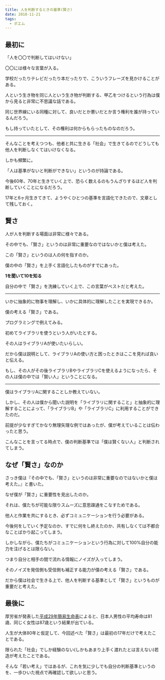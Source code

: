 ```yaml
---
title: 人を判断するときの基準(賢さ)
date: 2018-11-21
tags:
  - ポエム
---
```

## 最初に

「人を〇〇で判断してはいけない」

〇〇には様々な言葉が入る。

学校だったりテレビだったり本だったりで、こういうフレーズを見かけることがある。

人という生き物を同じ人という生き物が判断する、甲乙をつけるという行為は僕から見ると非常に不思議な話である。

同じ世界線にいる同種に対して、良いだとか悪いだとか言う権利を誰が持っているんだろう。

もし持っていたとして、その権利は何からもらったものなのだろう。

---
そんなことを考えつつも、他者と共に生きる「社会」で生きてるのでどうしても他人を判断しなくてはいけなくなる。

しかも頻繁に。

「人は基準がないと判断ができない」というのが持論である。

今後60年、70年と生きていく上で、恐らく数えるのもうんざりするほど人を判断していくことになるだろう。

17年と6ヶ月生きてきて、ようやくひとつの基準を言語化できたので、文章として残しておく。

## 賢さ

人が人を判断する場面は非常に様々である。

その中でも、「賢さ」というのは非常に重要なのではないかと僕は考えた。

この「賢さ」というのは人の何を指すのか。

僕の中の「賢さ」を上手く言語化したものがすでにあった。

__1を聞いて10を知る__

自分の中で「賢さ」を洗練していく上で、この言葉がベストだと考えた。

---
いかに抽象的に物事を理解し、いかに具体的に理解したことを実現できるか。

僕の考える「賢さ」である。

プログラミングで例えてみる。

初めてライブラリを使うという人がいたとする。

その人はライブラリAが使いたいらしい。

だから僕は説明として、ライブラリAの使い方と困ったときはここを見れば良いと伝える。

もし、その人がその後ライブラリBやライブラリCを使えるようになったら、その人は僕の中では「賢い人」ということになる。

---
僕はライブラリAに関することしか教えていない。

しかし、その人は僕から聞いた説明を「ライブラリに関すること」と抽象的に理解することによって、「ライブラリB」や「ライブラリC」に利用することができたのだ。

前提が少なすぎてかなり無理矢理な例ではあったが、僕が考えていることは伝わったと思う。

こんなことを言ってる時点で、僕の判断基準では「僕は賢くない人」と判断されてしまう。

## なぜ「賢さ」なのか

さっき僕は『その中でも、「賢さ」というのは非常に重要なのではないかと僕は考えた。』と書いた。

なぜ僕が「賢さ」に重要性を見出したのか。

それは、僕たちが可能な限りスムーズに意思疎通をこなすためである。

他人と作業を共にするとき、必ずコミュニケーションを行う必要がある。

今後何をしていく予定なのか、すでに何をし終えたのか、共有しなくては不都合なことばかり起こってしまう。

しかしながら、僕たちがコミュニケーションという行為に対して100%自分の能力を注げるとは限らない。

つまり自分と相手の間で流れる情報にノイズが入ってしまう。

そのノイズを発信側も受信側も補正する能力が僕の考える「賢さ」である。

だから僕は社会で生きる上で、他人を判断する基準として「賢さ」というものが重要だと考えた。

## 最後に

厚労省が発表した[平成29年簡易生命表](https://www.mhlw.go.jp/toukei/saikin/hw/life/life17/dl/life17-15.pdf)によると、日本人男性の平均寿命は81歳、同じく女性は87歳という結果が出ている。

人生が大体80年と仮定して、今回述べた「賢さ」は最初の17年だけで考えたことである。

限られた「社会」でしか経験のない(しかもあまり上手く渡れたとは言えない)若造が考えたことである。

そんな「若い考え」ではあるが、これを気に少しでも自分の判断基準というのを、一歩ひいた視点で再確認して欲しいと思う。
